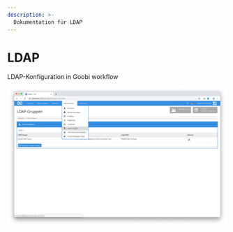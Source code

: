 ```yaml
---
description: >-
  Dokumentation für LDAP
---
```


# LDAP

LDAP-Konfiguration in Goobi workflow

![LDAP](screen_01_de.png)
